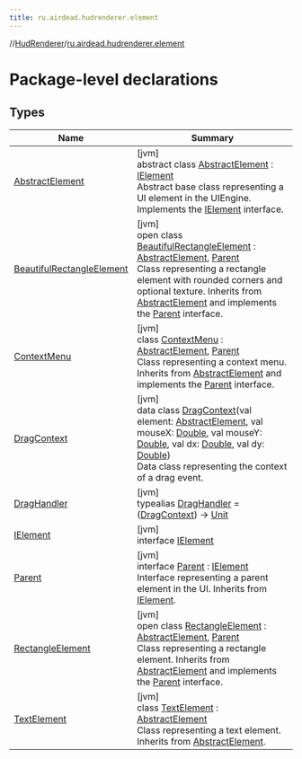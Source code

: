 ```yaml
---
title: ru.airdead.hudrenderer.element
---
```

//[HudRenderer](../../index.html)/[ru.airdead.hudrenderer.element](index.html)



# Package-level declarations



## Types


| Name | Summary |
|---|---|
| [AbstractElement](-abstract-element/index.html) | [jvm]<br>abstract class [AbstractElement](-abstract-element/index.html) : [IElement](-i-element/index.html)<br>Abstract base class representing a UI element in the UIEngine. Implements the [IElement](-i-element/index.html) interface. |
| [BeautifulRectangleElement](-beautiful-rectangle-element/index.html) | [jvm]<br>open class [BeautifulRectangleElement](-beautiful-rectangle-element/index.html) : [AbstractElement](-abstract-element/index.html), [Parent](-parent/index.html)<br>Class representing a rectangle element with rounded corners and optional texture. Inherits from [AbstractElement](-abstract-element/index.html) and implements the [Parent](-parent/index.html) interface. |
| [ContextMenu](-context-menu/index.html) | [jvm]<br>class [ContextMenu](-context-menu/index.html) : [AbstractElement](-abstract-element/index.html), [Parent](-parent/index.html)<br>Class representing a context menu. Inherits from [AbstractElement](-abstract-element/index.html) and implements the [Parent](-parent/index.html) interface. |
| [DragContext](-drag-context/index.html) | [jvm]<br>data class [DragContext](-drag-context/index.html)(val element: [AbstractElement](-abstract-element/index.html), val mouseX: [Double](https://kotlinlang.org/api/latest/jvm/stdlib/kotlin/-double/index.html), val mouseY: [Double](https://kotlinlang.org/api/latest/jvm/stdlib/kotlin/-double/index.html), val dx: [Double](https://kotlinlang.org/api/latest/jvm/stdlib/kotlin/-double/index.html), val dy: [Double](https://kotlinlang.org/api/latest/jvm/stdlib/kotlin/-double/index.html))<br>Data class representing the context of a drag event. |
| [DragHandler](-drag-handler/index.html) | [jvm]<br>typealias [DragHandler](-drag-handler/index.html) = ([DragContext](-drag-context/index.html)) -&gt; [Unit](https://kotlinlang.org/api/latest/jvm/stdlib/kotlin/-unit/index.html) |
| [IElement](-i-element/index.html) | [jvm]<br>interface [IElement](-i-element/index.html) |
| [Parent](-parent/index.html) | [jvm]<br>interface [Parent](-parent/index.html) : [IElement](-i-element/index.html)<br>Interface representing a parent element in the UI. Inherits from [IElement](-i-element/index.html). |
| [RectangleElement](-rectangle-element/index.html) | [jvm]<br>open class [RectangleElement](-rectangle-element/index.html) : [AbstractElement](-abstract-element/index.html), [Parent](-parent/index.html)<br>Class representing a rectangle element. Inherits from [AbstractElement](-abstract-element/index.html) and implements the [Parent](-parent/index.html) interface. |
| [TextElement](-text-element/index.html) | [jvm]<br>class [TextElement](-text-element/index.html) : [AbstractElement](-abstract-element/index.html)<br>Class representing a text element. Inherits from [AbstractElement](-abstract-element/index.html). |


